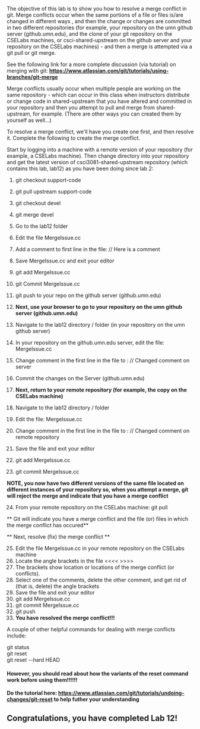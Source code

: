 The objective of this lab is to show you how to resolve a merge conflict in git. 
Merge conflicts occur when the same portions of a file or files is/are changed in different ways , and then the change or changes
are committed in two different repositories (for example, your repository on the umn github server (github.umn.edu), 
and the clone of your git repository on the CSELabs machines, or csci-shared-upstream on the github server and your repository
on the CSELabs machines) - and then a merge is attempted via a git pull or git merge.

See the following link for a more complete discussion
(via tutorial) on merging with git: **https://www.atlassian.com/git/tutorials/using-branches/git-merge**

Merge conflicts usually occur when multiple people are working on the same repository - which can occur in this class when
instructors distribute or change code in shared-upstream that you have altered and committed in your repository 
and then you attempt to pull and merge from shared-upstream, for example. 
(There are other ways you can created them by yourself as well...)

To resolve a merge conflict, we'll have you create one first, and then resolve it. Complete the following 
to create the merge conflict.

Start by logging into a machine with a remote version of your repository 
(for example, a CSELabs machine). Then change directory into your repository and get the latest version of 
csci3081-shared-upstream repository (which contains this lab, lab12) as you have been doing since lab 2:

1) git checkout support-code
2) git pull upstream support-code
3) git checkout devel
4) git merge devel
5) Go to the lab12 folder
6) Edit the file MergeIssue.cc
7) Add a comment to first line in the file:  // Here is a comment
8) Save MergeIssue.cc and exit your editor
9) git add MergeIssue.cc
10) git	Commit MergeIssue.cc
11) git	push to your repo on the github server (github.umn.edu)

12) **Next, use your browser to go to your repository on the umn github server (github.umn.edu)**
13)	Navigate to the lab12 directory / folder (in your repository on the umn github server)
14)	In your repository on the github.umn.edu server, edit the file: MergeIssue.cc
15)	Change comment in the first line in the file to :  // Changed comment on server
16)	Commit the changes on the Server (github.umn.edu)

17) **Next, return to your remote repository (for example, the copy on the CSELabs machine)**
18) Navigate to the lab12 directory / folder
19) Edit the file: MergeIssue.cc
20)	Change comment in the first line in the file to :  // Changed comment on remote repository
21)	Save the file and exit your editor
22)	git add MergeIssue.cc
23)	git commit MergeIssue.cc

**NOTE, you now have two different versions of the same file located on different instances of your repository
so, when you attempt a merge, git will reject the merge and indicate that you have a merge conflict**

24) From your remote repository on the CSELabs machine: git pull 

** Git will indicate you have a merge conflict and the file (or) files in which the merge conflict has occured**

** Next, resolve (fix) the merge conflict **

25)	Edit the file MergeIssue.cc in your remote repository on the CSELabs machine
26)	Locate the angle brackets in the file <<<<        >>>>
27)	The brackets show location or locations of the merge conflict (or conflicts).
28)	Select one of the comments, delete the other comment, and get rid of (that is, delete) the angle brackets
29)	Save the file and exit your editor
30) git add MergeIssue.cc
31)	git commit MergeIssue.cc
32)	git push
33) **You have resolved the merge conflict!!!**

A couple of other helpful commands for dealing with merge conflicts include:

git status  
git reset  
git reset --hard HEAD  

#### However, you should read about how the variants of the reset command work before using them!!!!!!
**Do the tutorial here: https://www.atlassian.com/git/tutorials/undoing-changes/git-reset
to help futher your understanding**

## Congratulations, you have completed Lab 12!
